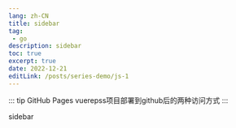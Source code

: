 ```yaml
---
lang: zh-CN
title: sidebar
tag: 
 - go
description: sidebar
toc: true
excerpt: true
date: 2022-12-21
editLink: /posts/series-demo/js-1
---
```


::: tip GitHub Pages
vuerepss项目部署到github后的两种访问方式
:::
 <!-- more -->
 
sidebar
